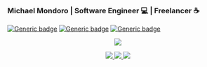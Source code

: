 ##

### **Michael Mondoro** | Software Engineer 💻 | Freelancer ☕

[![Generic badge](https://img.shields.io/badge/Linkedin--blue?logo=linkedin)](https://www.linkedin.com/in/michael-mondoro-8b7423151/)
[![Generic badge](https://img.shields.io/badge/Website--red.svg)](http://michaelmondoro.com)
[![Generic badge](https://img.shields.io/badge/Services--darkgreen?logo=fiverr)](https://www.fiverr.com/michael_mondoro)


<p align="center">
  <a href="https://www.github.com/michaelMondoro"><img src="http://github-profile-summary-cards.vercel.app/api/cards/profile-details?username=michaelMondoro&theme=tokyonight"></a>
  
</p>
  
<p float="left" align="center">
  <a href="https://www.github.com/michaelMondoro">
    <img src="http://github-profile-summary-cards.vercel.app/api/cards/stats?username=michaelMondoro&theme=tokyonight">
    <img src="http://github-profile-summary-cards.vercel.app/api/cards/repos-per-language?username=michaelMondoro&theme=tokyonight">
    <img src="https://github-readme-stats.vercel.app/api/top-langs?username=michaelMondoro&layout=compact&theme=tokyonight&hide_border=true"/>
  </a>
</p>

